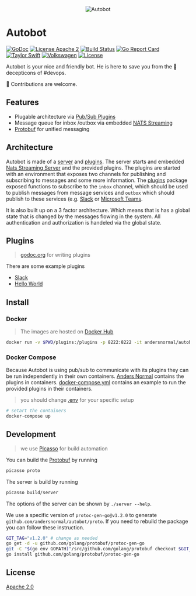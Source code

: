 <div align="center" styles="padding: 2rem;">
  <img src="https://github.com/andersnormal/autobot/blob/master/images/logo.png?raw=true" alt="Autobot"/>
</div>

# Autobot

[![GoDoc](https://godoc.org/github.com/narqo/go-badge?status.svg)](https://godoc.org/github.com/andersnormal/autobot)
[![License Apache 2](https://img.shields.io/badge/License-Apache2-blue.svg)](https://www.apache.org/licenses/LICENSE-2.0)
[![Build Status](https://travis-ci.org/andersnormal/autobot.svg?branch=master)](https://travis-ci.org/andersnormal/autobot)
[![Go Report Card](https://goreportcard.com/badge/github.com/andersnormal/autobot)](https://goreportcard.com/report/github.com/andersnormal/autobot)
[![Taylor Swift](https://img.shields.io/badge/secured%20by-taylor%20swift-brightgreen.svg)](https://twitter.com/SwiftOnSecurity)
[![Volkswagen](https://auchenberg.github.io/volkswagen/volkswargen_ci.svg?v=1)](https://github.com/auchenberg/volkswagen)
[![License](https://img.shields.io/badge/License-Apache%202.0-blue.svg)](https://opensource.org/licenses/Apache-2.0)

Autobot is your nice and friendly bot. He is here to save you from the :japanese_ogre: decepticons of #devops.

:see_no_evil: Contributions are welcome.

## Features

* Plugable architecture via [Pub/Sub Plugins](https://github.com/andersnormal/autobot/tree/master/pkg/plugins)
* Message queue for inbox /outbox via embedded [NATS Streaming](https://github.com/nats-io/stan.go)
* [Protobuf](/proto/plugin.proto) for unified messaging

## Architecture

Autobot is made of a [server](/server) and [plugins](/plugins). The server starts and embedded [Nats Streaming Server](https://github.com/nats-io/nats-streaming-server) and the provided plugins. The plugins are started with an environment that exposes two channels for publishing and subscribing to messages and some more information. The [plugins](/pkg/plugins) package exposed functions to subscribe to the `inbox` channel, which should be used to publish messages from message services and `outbox` which should publish to these services (e.g. [Slack](https://slack.com) or [Microsoft Teams](https://products.office.com/microsoft-teams/free).

It is also built up on a 3 factor architecture. Which means that is has a global state that is changed by the messages flowing in the system. All authentication and authorization is handeled via the global state.

## Plugins

> [godoc.org](https://godoc.org/github.com/andersnormal/autobot/pkg/plugins) for writing plugins

There are some example plugins

* [Slack](/plugins/plugin-slack/README.md)
* [Hello World](/plugins/plugin-hello-world)

## Install

### Docker

> The images are hosted on [Docker Hub](https://cloud.docker.com/u/andersnormal/repository/docker/andersnormal/autobot)

```bash
docker run -v $PWD/plugins:/plugins -p 8222:8222 -it andersnormal/autobot --verbose --debug --plugins /plugins
```

### Docker Compose

Because Autobot is using pub/sub to communicate with its plugins they can be run independently in their own containers. [Anders Normal](https://cloud.docker.com/u/andersnormal) contains the plugins in containers. [docker-compose.yml](/docker-compose.yml) contains an example to run the provided plugins in their containers.

> you should change [.env](/.env) for your specific setup

```bash
# setart the containers
docker-compose up
```

## Development

> we use [Picasso](https://github.com/andersnormal/picasso) for build automation

You can build the [Protobuf](/proto) by running

```bash
picasso proto
```

The server is build by running

```bash
picasso build/server
```

The options of the server can be shown by `./server --help`.

We use a specific version of `protoc-gen-go@v1.2.0` to generate `github.com/andersnormal/autobot/proto`. If you need to rebuild the package you can follow these instruction.

```BASH
GIT_TAG="v1.2.0" # change as needed
go get -d -u github.com/golang/protobuf/protoc-gen-go
git -C "$(go env GOPATH)"/src/github.com/golang/protobuf checkout $GIT_TAG
go install github.com/golang/protobuf/protoc-gen-go
```

## License
[Apache 2.0](/LICENSE)
